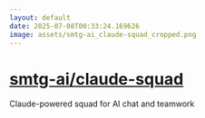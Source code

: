```yaml
---
layout: default
date: 2025-07-08T00:33:24.169626
image: assets/smtg-ai_claude-squad_cropped.png
---
```


# [smtg-ai/claude-squad](https://github.com/smtg-ai/claude-squad)

Claude-powered squad for AI chat and teamwork
